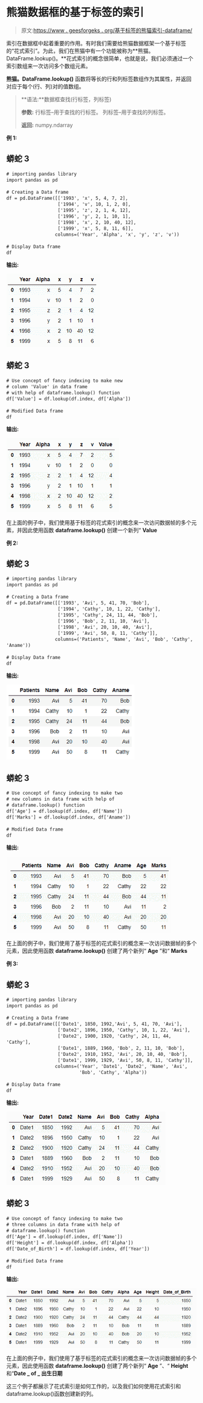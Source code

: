 # 熊猫数据框的基于标签的索引

> 原文:[https://www . geesforgeks . org/基于标签的熊猫索引-dataframe/](https://www.geeksforgeeks.org/label-based-indexing-to-the-pandas-dataframe/)

索引在数据框中起着重要的作用。有时我们需要给熊猫数据框架一个基于标签的“花式索引”。为此，我们在熊猫中有一个功能被称为**熊猫。DataFrame.lookup()。**花式索引的概念很简单，也就是说，我们必须通过一个索引数组来一次访问多个数组元素。

**熊猫。DataFrame.lookup()** 函数将等长的行和列标签数组作为其属性，并返回对应于每个(行、列)对的值数组。

> **语法:**数据框查找(行标签，列标签)
> 
> **参数:**
> 行标签–用于查找的行标签。
> 列标签–用于查找的列标签。
> 
> **返回:**
> numpy.ndarray

**例 1:**

## 蟒蛇 3

```
# importing pandas library
import pandas as pd

# Creating a Data frame
df = pd.DataFrame([['1993', 'x', 5, 4, 7, 2], 
                   ['1994', 'v', 10, 1, 2, 0],
                   ['1995', 'z', 2, 1, 4, 12],
                   ['1996', 'y', 2, 1, 10, 1], 
                   ['1998', 'x', 2, 10, 40, 12],
                   ['1999', 'x', 5, 8, 11, 6]], 
                  columns=('Year', 'Alpha', 'x', 'y', 'z', 'v'))

# Display Data frame
df
```

**输出:**

![](img/08edcc23051ba1e21b8e3c8412e5654e.png)

## 蟒蛇 3

```
# Use concept of fancy indexing to make new 
# column 'Value' in data frame 
# with help of dataframe.lookup() function
df['Value'] = df.lookup(df.index, df['Alpha'])

# Modified Data frame
df
```

**输出:**

![](img/664fccaa6663b10f6a2335b701612cdc.png)

在上面的例子中，我们使用基于标签的花式索引的概念来一次访问数据帧的多个元素，并因此使用函数 **dataframe.lookup()** 创建一个新列“ **Value**

**例 2:**

## 蟒蛇 3

```
# importing pandas library
import pandas as pd

# Creating a Data frame
df = pd.DataFrame([['1993', 'Avi', 5, 41, 70, 'Bob'], 
                   ['1994', 'Cathy', 10, 1, 22, 'Cathy'], 
                   ['1995', 'Cathy', 24, 11, 44, 'Bob'], 
                   ['1996', 'Bob', 2, 11, 10, 'Avi'], 
                   ['1998', 'Avi', 20, 10, 40, 'Avi'],
                   ['1999', 'Avi', 50, 8, 11, 'Cathy']],
                  columns=('Patients', 'Name', 'Avi', 'Bob', 'Cathy', 'Aname'))

# Display Data frame
df
```

**输出:**

![](img/f677ec2ddbf52570c18c3b747e56eff6.png)

## 蟒蛇 3

```
# Use concept of fancy indexing to make two
# new columns in data frame with help of
# dataframe.lookup() function
df['Age'] = df.lookup(df.index, df['Name'])
df['Marks'] = df.lookup(df.index, df['Aname'])

# Modified Data frame
df
```

**输出:**

![](img/7f62b681844f8315ab9b4509295ebfa2.png)

在上面的例子中，我们使用了基于标签的花式索引的概念来一次访问数据帧的多个元素，因此使用函数 **dataframe.lookup()** 创建了两个新列“ **Age** ”和“ **Marks**

**例 3:**

## 蟒蛇 3

```
# importing pandas library
import pandas as pd

# Creating a Data frame
df = pd.DataFrame([['Date1', 1850, 1992,'Avi', 5, 41, 70, 'Avi'],
                   ['Date2', 1896, 1950, 'Cathy', 10, 1, 22, 'Avi'], 
                   ['Date2', 1900, 1920, 'Cathy', 24, 11, 44, 'Cathy'], 
                   ['Date1', 1889, 1960, 'Bob', 2, 11, 10, 'Bob'], 
                   ['Date2', 1910, 1952, 'Avi', 20, 10, 40, 'Bob'],
                   ['Date1', 1999, 1929, 'Avi', 50, 8, 11, 'Cathy']], 
                  columns=('Year', 'Date1', 'Date2', 'Name', 'Avi', 
                           'Bob', 'Cathy', 'Alpha'))

# Display Data frame
df
```

**输出:**

![](img/7836a0953b7c930e5bdfc891f9fd2d7b.png)

## 蟒蛇 3

```
# Use concept of fancy indexing to make two 
# three columns in data frame with help of
# dataframe.lookup() function
df['Age'] = df.lookup(df.index, df['Name'])
df['Height'] = df.lookup(df.index, df['Alpha'])
df['Date_of_Birth'] = df.lookup(df.index, df['Year'])

# Modified Data frame
df
```

**输出:**

![](img/a8f8b3821432c1d5117c0614d0fd5d63.png)

在上面的例子中，我们使用了基于标签的花式索引的概念来一次访问数据帧的多个元素，因此使用函数 **dataframe.lookup()** 创建了两个新列“ **Age** ”、“ **Height** 和“**Date _ of _ 出生日期**

这三个例子都展示了花式索引是如何工作的，以及我们如何使用花式索引和 dataframe.lookup()函数创建新的列。